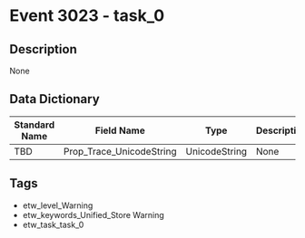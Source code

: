 # Event 3023 - task_0

## Description
None

## Data Dictionary
|Standard Name|Field Name|Type|Description|Sample Value|
|---|---|---|---|---|
|TBD|Prop_Trace_UnicodeString|UnicodeString|None|`None`|

## Tags
* etw_level_Warning
* etw_keywords_Unified_Store Warning
* etw_task_task_0